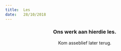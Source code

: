 ```yaml
---
title:  Les
date:   28/10/2018
---
```


### <center>Ons werk aan hierdie les.</center>
<center>Kom asseblief later terug.</center>